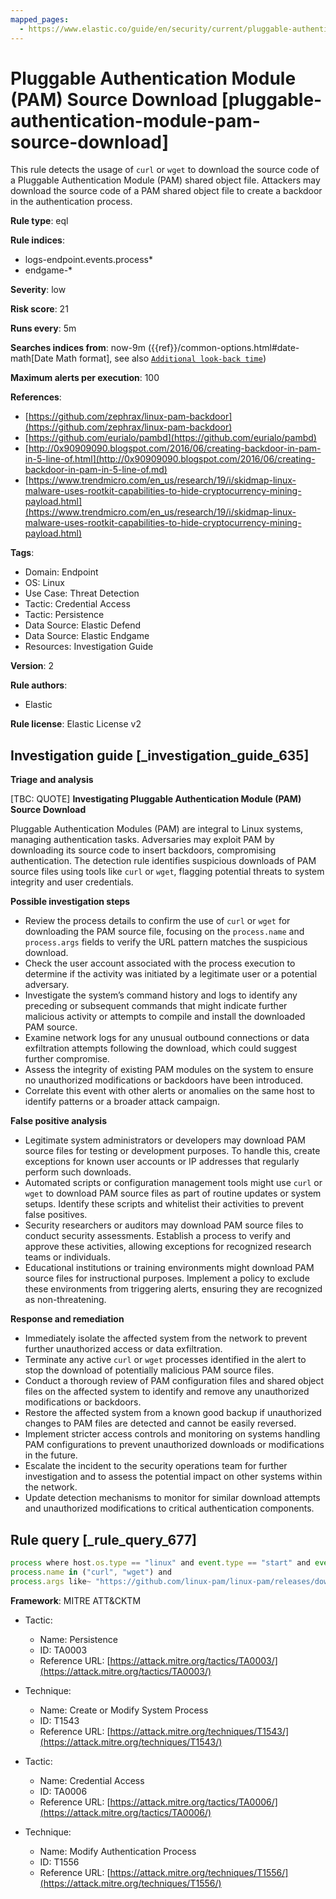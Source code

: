 ```yaml
---
mapped_pages:
  - https://www.elastic.co/guide/en/security/current/pluggable-authentication-module-pam-source-download.html
---
```


# Pluggable Authentication Module (PAM) Source Download [pluggable-authentication-module-pam-source-download]

This rule detects the usage of `curl` or `wget` to download the source code of a Pluggable Authentication Module (PAM) shared object file. Attackers may download the source code of a PAM shared object file to create a backdoor in the authentication process.

**Rule type**: eql

**Rule indices**:

* logs-endpoint.events.process*
* endgame-*

**Severity**: low

**Risk score**: 21

**Runs every**: 5m

**Searches indices from**: now-9m ({{ref}}/common-options.html#date-math[Date Math format], see also [`Additional look-back time`](docs-content://solutions/security/detect-and-alert/create-detection-rule.md#rule-schedule))

**Maximum alerts per execution**: 100

**References**:

* [https://github.com/zephrax/linux-pam-backdoor](https://github.com/zephrax/linux-pam-backdoor)
* [https://github.com/eurialo/pambd](https://github.com/eurialo/pambd)
* [http://0x90909090.blogspot.com/2016/06/creating-backdoor-in-pam-in-5-line-of.html](http://0x90909090.blogspot.com/2016/06/creating-backdoor-in-pam-in-5-line-of.md)
* [https://www.trendmicro.com/en_us/research/19/i/skidmap-linux-malware-uses-rootkit-capabilities-to-hide-cryptocurrency-mining-payload.html](https://www.trendmicro.com/en_us/research/19/i/skidmap-linux-malware-uses-rootkit-capabilities-to-hide-cryptocurrency-mining-payload.html)

**Tags**:

* Domain: Endpoint
* OS: Linux
* Use Case: Threat Detection
* Tactic: Credential Access
* Tactic: Persistence
* Data Source: Elastic Defend
* Data Source: Elastic Endgame
* Resources: Investigation Guide

**Version**: 2

**Rule authors**:

* Elastic

**Rule license**: Elastic License v2

## Investigation guide [_investigation_guide_635]

**Triage and analysis**

[TBC: QUOTE]
**Investigating Pluggable Authentication Module (PAM) Source Download**

Pluggable Authentication Modules (PAM) are integral to Linux systems, managing authentication tasks. Adversaries may exploit PAM by downloading its source code to insert backdoors, compromising authentication. The detection rule identifies suspicious downloads of PAM source files using tools like `curl` or `wget`, flagging potential threats to system integrity and user credentials.

**Possible investigation steps**

* Review the process details to confirm the use of `curl` or `wget` for downloading the PAM source file, focusing on the `process.name` and `process.args` fields to verify the URL pattern matches the suspicious download.
* Check the user account associated with the process execution to determine if the activity was initiated by a legitimate user or a potential adversary.
* Investigate the system’s command history and logs to identify any preceding or subsequent commands that might indicate further malicious activity or attempts to compile and install the downloaded PAM source.
* Examine network logs for any unusual outbound connections or data exfiltration attempts following the download, which could suggest further compromise.
* Assess the integrity of existing PAM modules on the system to ensure no unauthorized modifications or backdoors have been introduced.
* Correlate this event with other alerts or anomalies on the same host to identify patterns or a broader attack campaign.

**False positive analysis**

* Legitimate system administrators or developers may download PAM source files for testing or development purposes. To handle this, create exceptions for known user accounts or IP addresses that regularly perform such downloads.
* Automated scripts or configuration management tools might use `curl` or `wget` to download PAM source files as part of routine updates or system setups. Identify these scripts and whitelist their activities to prevent false positives.
* Security researchers or auditors may download PAM source files to conduct security assessments. Establish a process to verify and approve these activities, allowing exceptions for recognized research teams or individuals.
* Educational institutions or training environments might download PAM source files for instructional purposes. Implement a policy to exclude these environments from triggering alerts, ensuring they are recognized as non-threatening.

**Response and remediation**

* Immediately isolate the affected system from the network to prevent further unauthorized access or data exfiltration.
* Terminate any active `curl` or `wget` processes identified in the alert to stop the download of potentially malicious PAM source files.
* Conduct a thorough review of PAM configuration files and shared object files on the affected system to identify and remove any unauthorized modifications or backdoors.
* Restore the affected system from a known good backup if unauthorized changes to PAM files are detected and cannot be easily reversed.
* Implement stricter access controls and monitoring on systems handling PAM configurations to prevent unauthorized downloads or modifications in the future.
* Escalate the incident to the security operations team for further investigation and to assess the potential impact on other systems within the network.
* Update detection mechanisms to monitor for similar download attempts and unauthorized modifications to critical authentication components.


## Rule query [_rule_query_677]

```js
process where host.os.type == "linux" and event.type == "start" and event.action in ("exec", "exec_event") and
process.name in ("curl", "wget") and
process.args like~ "https://github.com/linux-pam/linux-pam/releases/download/v*/Linux-PAM-*.tar.xz"
```

**Framework**: MITRE ATT&CKTM

* Tactic:

    * Name: Persistence
    * ID: TA0003
    * Reference URL: [https://attack.mitre.org/tactics/TA0003/](https://attack.mitre.org/tactics/TA0003/)

* Technique:

    * Name: Create or Modify System Process
    * ID: T1543
    * Reference URL: [https://attack.mitre.org/techniques/T1543/](https://attack.mitre.org/techniques/T1543/)

* Tactic:

    * Name: Credential Access
    * ID: TA0006
    * Reference URL: [https://attack.mitre.org/tactics/TA0006/](https://attack.mitre.org/tactics/TA0006/)

* Technique:

    * Name: Modify Authentication Process
    * ID: T1556
    * Reference URL: [https://attack.mitre.org/techniques/T1556/](https://attack.mitre.org/techniques/T1556/)



